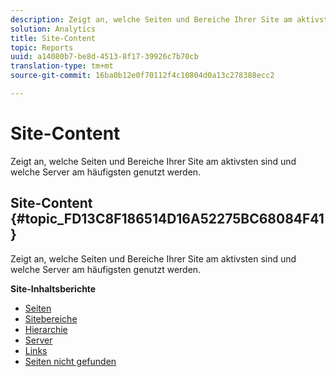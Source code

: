 ```yaml
---
description: Zeigt an, welche Seiten und Bereiche Ihrer Site am aktivsten sind und welche Server am häufigsten genutzt werden.
solution: Analytics
title: Site-Content
topic: Reports
uuid: a14080b7-be8d-4513-8f17-39926c7b70cb
translation-type: tm+mt
source-git-commit: 16ba0b12e0f70112f4c10804d0a13c278388ecc2

---
```



# Site-Content

Zeigt an, welche Seiten und Bereiche Ihrer Site am aktivsten sind und welche Server am häufigsten genutzt werden.

## Site-Content {#topic_FD13C8F186514D16A52275BC68084F41}

Zeigt an, welche Seiten und Bereiche Ihrer Site am aktivsten sind und welche Server am häufigsten genutzt werden.

**Site-Inhaltsberichte**

* [Seiten](/help/components/c-variables/dimensionslist/reports-pages.md)
* [Sitebereiche](/help/components/c-variables/dimensionslist/reports-site-sections.md)
* [Hierarchie](/help/components/c-variables/dimensionslist/reports-hierarchy.md)
* [Server](/help/components/c-variables/dimensionslist/reports-servers.md)
* [Links](/help/components/c-variables/dimensionslist/reports-links.md)
* [Seiten nicht gefunden](/help/components/c-variables/dimensionslist/reports-pages-not-found.md)

